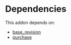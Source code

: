 # Dependencies

This addon depends on:

- [base_revision](../../odoo-bringout-oca-server-ux-base_revision)
- [purchase](../../odoo-bringout-oca-ocb-purchase)
